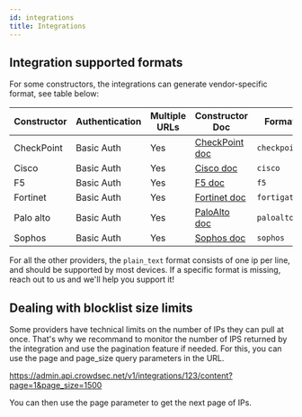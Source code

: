```yaml
---
id: integrations
title: Integrations
---
```


## Integration supported formats

For some constructors, the integrations can generate vendor-specific format, see table below:

| Constructor | Authentication | Multiple URLs | Constructor Doc                                                                                                                                                                              | Format       |
| ----------- | -------------- | ------------- | -------------------------------------------------------------------------------------------------------------------------------------------------------------------------------------------- | ------------ |
| CheckPoint  | Basic Auth     | Yes           | [CheckPoint doc](https://support.checkpoint.com/results/sk/sk132193)                                                                                                                              | `checkpoint` |
| Cisco       | Basic Auth     | Yes           | [Cisco doc](https://www.cisco.com/c/en/us/td/docs/security/secure-firewall/management-center/device-config/710/management-center-device-config-71/objects-object-mgmt.html#ID-2243-00000291) | `cisco`      |
| F5          | Basic Auth     | Yes           | [F5 doc](https://techdocs.f5.com/kb/en-us/products/big-ip-afm/manuals/product/big-ip-network-firewall-policies-and-implementations-14-0-0/07.html )                                          | `f5`         |
| Fortinet    | Basic Auth     | Yes           | [Fortinet doc](https://docs.fortinet.com/document/fortigate/6.4.5/administration-guide/891236/external-blocklist-policy)                                                                     | `fortigate`  |
| Palo alto   | Basic Auth     | Yes           | [PaloAlto doc](https://docs.paloaltonetworks.com/pan-os/11-1/pan-os-admin/policy/use-an-external-dynamic-list-in-policy/configure-the-firewall-to-access-an-external-dynamic-list)           | `paloalto`   |
| Sophos      | Basic Auth     | Yes           | [Sophos doc](https://docs.sophos.com/nsg/sophos-firewall/latest/Help/en-us/webhelp/onlinehelp/AdministratorHelp/ActiveThreatResponse/ConfigureFeeds/ThirdPartyThreatFeeds/index.html)                         | `sophos`     |


For all the other providers, the `plain_text` format consists of one ip per line, and should be supported by most devices. If a specific format is missing, reach out to us and we'll help you support it!

## Dealing with blocklist size limits

Some providers have technical limits on the number of IPs they can pull at once. That's why we recommand to monitor the number of IPS returned by the integration and use the pagination feature if needed. For this, you can use the page and page_size query parameters in the URL.

https://admin.api.crowdsec.net/v1/integrations/123/content?page=1&page_size=1500

You can then use the page parameter to get the next page of IPs.

